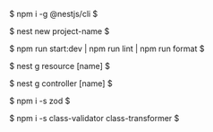 $ npm i -g @nestjs/cli $

$ nest new project-name $

<!-- 
app.controller.spec.ts: The unit tests for the controller
app.controler.ts: A basic controller with a single route
app.module.ts: The root module of the app
app.service.ts: A basic service with a single method
main.ts: 
    - The entry file of the app which uses the core function in NestFactory to create a Nest app instance
    - Includes an async func, which will bootstrap our app 
-->

$ npm run start:dev | npm run lint | npm run format $


<!-- For quickly creating a CRUD controller with validation build-in: -->
$ nest g resource [name] $


$ nest g controller [name] $

<!-- Object schema validation -->
$ npm i -s zod $
        <!-- tsconfig.json -> strictNullChecks: true -->

<!-- Class validator -->
$ npm i -s class-validator class-transformer $

